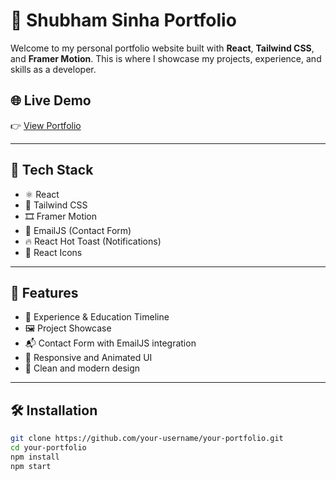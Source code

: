 # 🚀 Shubham Sinha Portfolio

Welcome to my personal portfolio website built with **React**, **Tailwind CSS**, and **Framer Motion**. This is where I showcase my projects, experience, and skills as a developer.

## 🌐 Live Demo

👉 [View Portfolio](https://shubham-teal.vercel.app/)

---

## 🧰 Tech Stack

- ⚛️ React
- 💨 Tailwind CSS
- 🎞️ Framer Motion
- 📧 EmailJS (Contact Form)
- 🔥 React Hot Toast (Notifications)
- 🎨 React Icons

---


## 📂 Features

- 💼 Experience & Education Timeline
- 🖼️ Project Showcase
- 📬 Contact Form with EmailJS integration
- 🌙 Responsive and Animated UI
- 🌈 Clean and modern design

---

## 🛠️ Installation

```bash
git clone https://github.com/your-username/your-portfolio.git
cd your-portfolio
npm install
npm start

